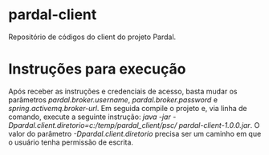 # pardal-client
Repositório de códigos do client do projeto Pardal.

# Instruções para execução
Após receber as instruções e credenciais de acesso, basta mudar os parâmetros *pardal.broker.username*, *pardal.broker.password* e *spring.activemq.broker-url*. Em seguida compile o projeto e, via linha de comando, execute a seguinte instrução: _java -jar -Dpardal.client.diretorio=c:/temp/pardal_client/psc/ pardal-client-1.0.0.jar_. O valor do parâmetro *-Dpardal.client.diretorio* precisa ser um caminho em que o usuário tenha permissão de escrita.
